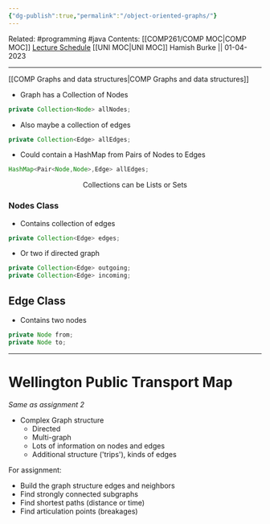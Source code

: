 ```yaml
---
{"dg-publish":true,"permalink":"/object-oriented-graphs/"}
---
```


Related: #programming #java 
Contents: [[COMP261/COMP MOC\|COMP MOC]]
[Lecture Schedule](https://ecs.wgtn.ac.nz/Courses/COMP261_2023T1/LectureSchedule)
[[UNI MOC\|UNI MOC]]
Hamish Burke || 01-04-2023
***
[[COMP Graphs and data structures\|COMP Graphs and data structures]]

- Graph has a Collection of Nodes
```java
private Collection<Node> allNodes;
```
- Also maybe a collection of edges
```java
private Collection<Edge> allEdges;
```


- Could contain a HashMap from Pairs of Nodes to Edges
```java
HashMap<Pair<Node,Node>,Edge> allEdges;
```

<p align="center">
Collections can be Lists or Sets
</p>


### Nodes Class
- Contains collection of edges
```java
private Collection<Edge> edges;
```
- Or two if directed graph
```java
private Collection<Edge> outgoing;
private Collection<Edge> incoming;
```


## Edge Class
- Contains two nodes
```java
private Node from;
private Node to;
```



***

# Wellington Public Transport Map
*Same as assignment 2*

- Complex Graph structure
	- Directed
	- Multi-graph
	- Lots of information on nodes and edges
	- Additional structure ('trips'), kinds of edges

For assignment:
- Build the graph structure edges and neighbors
- Find strongly connected subgraphs
- Find shortest paths (distance or time)
- Find articulation points (breakages)

